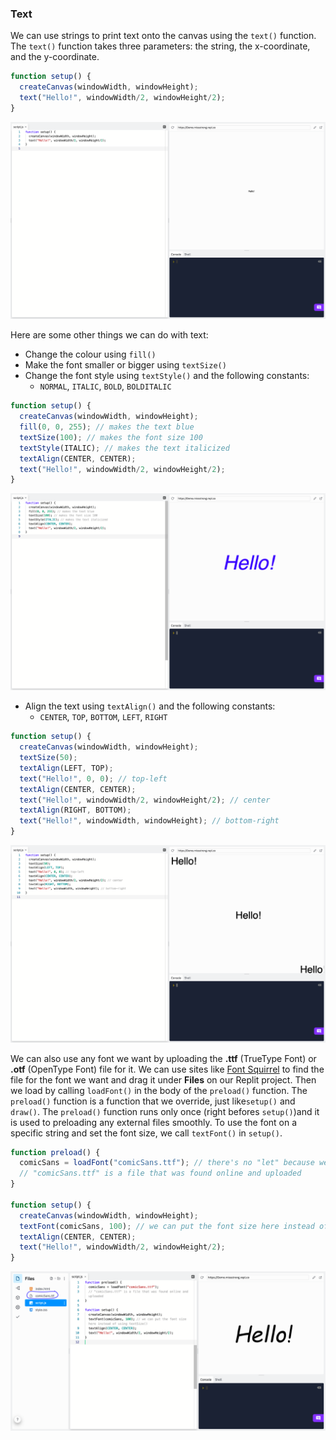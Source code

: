 ### Text

We can use strings to print text onto the canvas using the `text()` function. The `text()` function takes three parameters: the string, the x-coordinate, and the y-coordinate.

```js
function setup() {
  createCanvas(windowWidth, windowHeight);
  text("Hello!", windowWidth/2, windowHeight/2);
}
```

![](../../Images/Hello_Text_1.png)

Here are some other things we can do with text:

* Change the colour using `fill()`
* Make the font smaller or bigger using `textSize()` 
* Change the font style using `textStyle()` and the following constants:
  * `NORMAL`, `ITALIC`, `BOLD`, `BOLDITALIC`

```js
function setup() {
  createCanvas(windowWidth, windowHeight);
  fill(0, 0, 255); // makes the text blue
  textSize(100); // makes the font size 100
  textStyle(ITALIC); // makes the text italicized
  textAlign(CENTER, CENTER); 
  text("Hello!", windowWidth/2, windowHeight/2);
}
```

![](../../Images/Hello_Text2.png)

* Align the text using `textAlign()` and the following constants:
  * `CENTER`, `TOP`, `BOTTOM`, `LEFT`, `RIGHT`

```js
function setup() {
  createCanvas(windowWidth, windowHeight);
  textSize(50);
  textAlign(LEFT, TOP);
  text("Hello!", 0, 0); // top-left
  textAlign(CENTER, CENTER);
  text("Hello!", windowWidth/2, windowHeight/2); // center
  textAlign(RIGHT, BOTTOM);
  text("Hello!", windowWidth, windowHeight); // bottom-right
}
```

![](../../Images/Hello_Text3.png)

We can also use any font we want by uploading the **.ttf** (TrueType Font) or **.otf** (OpenType Font) file for it. We can use sites like [Font Squirrel](https://www.fontsquirrel.com) to find the file for the font we want and drag it under **Files** on our Replit project. Then we load by calling `loadFont()` in the body of the `preload()` function. The `preload()` function is a function that we override, just like`setup()` and `draw()`. The `preload()` function runs only once (right befores `setup()`)and it is used to preloading any external files smoothly. To use the font on a specific string and set the font size, we call `textFont()` in `setup()`.

```js
function preload() {
  comicSans = loadFont("comicSans.ttf"); // there's no "let" because we need to access this in variable in setup()
  // "comicSans.ttf" is a file that was found online and uploaded
}

function setup() {
  createCanvas(windowWidth, windowHeight);
  textFont(comicSans, 100); // we can put the font size here instead of using textSize()
  textAlign(CENTER, CENTER);
  text("Hello!", windowWidth/2, windowHeight/2);
}
```

![](../../Images/Hello_Text4.png)
